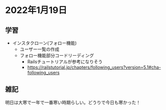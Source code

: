 # 2022年1月19日
## 学習
- インスタクローン(フォロー機能)
  - ユーザー一覧の作成
  - フォロー機能部分コードリーディング
    - Railsチュートリアルが参考になりそう
    - https://railstutorial.jp/chapters/following_users?version=5.1#cha-following_users

## 雑記
明日は大寒で一年で一番寒い時期らしい。どうりで今日も寒かった！  
